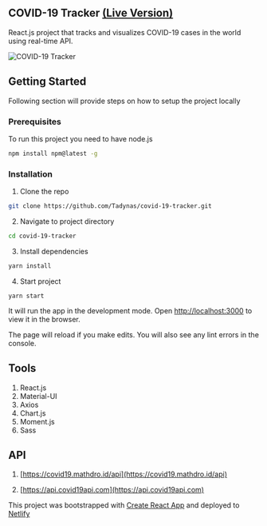 ## COVID-19 Tracker [(Live Version)](https://suspicious-colden-452a3e.netlify.app)

React.js project that tracks and visualizes COVID-19 cases in the world using real-time API.


![COVID-19 Tracker](https://i.imgur.com/nHFpNSa.png)


## Getting Started

Following section will provide steps on how to setup the project locally

### Prerequisites

To run this project you need to have node.js

```sh
npm install npm@latest -g
```

### Installation

1. Clone the repo

```sh
git clone https://github.com/Tadynas/covid-19-tracker.git
```

2. Navigate to project directory

```sh
cd covid-19-tracker
```

3. Install dependencies

```sh
yarn install
```

4.  Start project

```
yarn start
```

It will run the app in the development mode.
Open [http://localhost:3000](http://localhost:3000/) to view it in the browser.

The page will reload if you make edits.
You will also see any lint errors in the console.

## Tools

1. React.js
2. Material-UI
3. Axios
4. Chart.js
5. Moment.js
6. Sass



## API

1. [https://covid19.mathdro.id/api](https://covid19.mathdro.id/api)

2. [https://api.covid19api.com](https://api.covid19api.com)




This project was bootstrapped with [Create React App](https://github.com/facebook/create-react-app) and deployed to [Netlify](https://app.netlify.com)
